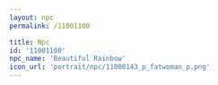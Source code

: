 ```yaml
---
layout: npc
permalink: /11001100

title: Npc
id: '11001100'
npc_name: 'Beautiful Rainbow'
icon_url: 'portrait/npc/11000143_p_fatwoman_p.png'
---
```

